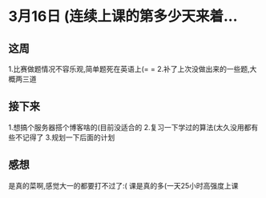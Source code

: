 # 3月16日 (连续上课的第多少天来着...
## 这周
1.比赛做题情况不容乐观,简单题死在英语上(= =
2.补了上次没做出来的一些题,大概两三道
## 接下来
1.想搞个服务器搭个博客啥的(目前没适合的
2.复习一下学过的算法(太久没用都有些不记得了
3.规划一下后面的计划
## 感想
是真的菜啊,感觉大一的都要打不过了:(
课是真的多(一天25小时高强度上课




